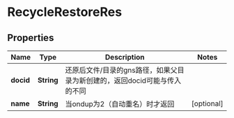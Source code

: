 # RecycleRestoreRes

## Properties
Name | Type | Description | Notes
------------ | ------------- | ------------- | -------------
**docid** | **String** | 还原后文件/目录的gns路径，如果父目录为新创建的，返回docid可能与传入的不同 | 
**name** | **String** | 当ondup为2（自动重名）时才返回 |  [optional]
